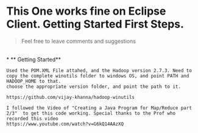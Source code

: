 # This One works fine on Eclipse Client. Getting Started First Steps.
> Feel free to leave comments and suggestions
</br>
* ** Getting Started**

```
Used the POM.XML File attahed, and the Hadoop version 2.7.3. Need to copy the complete winutils folder to windows OS, and point PATH and HADOOP_HOME to that. 
choose the appropriate version folder, and point the path to it. 

https://github.com/vijay-khanna/hadoop-winutils

I followed the Video of "Creating a Java Program for Map/Reduce part 2/3"  to get this code working. Special thanks to the Prof who recorded this video
https://www.youtube.com/watch?v=G6kQ14AAzXQ

```





